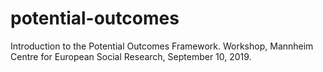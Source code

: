 # potential-outcomes
Introduction to the Potential Outcomes Framework. Workshop, Mannheim Centre for European Social Research, September 10, 2019.
